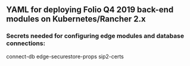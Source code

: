 ## YAML for deploying Folio Q4 2019 back-end modules on Kubernetes/Rancher 2.x

### Secrets needed for configuring edge modules and database connections:

connect-db
edge-securestore-props
sip2-certs
